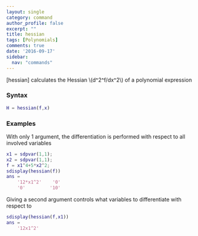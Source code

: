 ```yaml
---
layout: single
category: command
author_profile: false
excerpt: ""
title: hessian
tags: [Polynomials]
comments: true
date: '2016-09-17'
sidebar:
  nav: "commands"
---
```


[hessian] calculates the Hessian \\(d^2^f/dx^2\\) of a polynomial expression

### Syntax

````matlab
H = hessian(f,x)
````

### Examples

With only 1 argument, the differentiation is performed with respect to all involved variables

````matlab
x1 = sdpvar(1,1);
x2 = sdpvar(1,1);
f = x1^4+5*x2^2;
sdisplay(hessian(f))
ans =
    '12*x1^2'    '0'
    '0'         '10'
````

Giving a second argument controls what variables to differentiate with respect to

````matlab
sdisplay(hessian(f,x1))
ans =
    '12x1^2'
````
